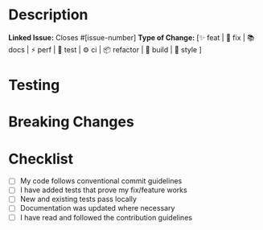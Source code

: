 # Description
<!-- What does this PR do? -->

**Linked Issue:** Closes #[issue-number]
**Type of Change:** [✨ feat | 🐛 fix | 📚 docs | ⚡️ perf | 🧪 test | ⚙️ ci | 📦 refactor | 🚧 build | 💎 style ]

# Testing
<!-- How were these changes tested? -->

# Breaking Changes
<!-- Does this PR introduce breaking changes? If yes, describe the impact and migration steps -->

# Checklist
- [ ] My code follows conventional commit guidelines
- [ ] I have added tests that prove my fix/feature works
- [ ] New and existing tests pass locally
- [ ] Documentation was updated where necessary
- [ ] I have read and followed the contribution guidelines
